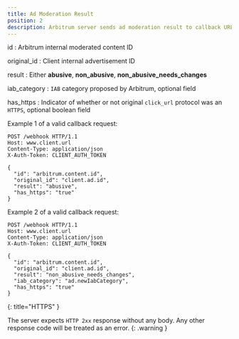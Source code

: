 ```yaml
---
title: Ad Moderation Result
position: 2
description: Arbitrum server sends ad moderation result to callback URL provided by the client
---
```

id
: Arbitrum internal moderated content ID

original_id
: Client internal advertisement ID

result
: Either **abusive**, **non_abusive**, **non_abusive_needs_changes**

iab_category
: `IAB` category proposed by Arbitrum, optional field

has_https
: Indicator of whether or not original `click_url` protocol was an `HTTPS`, optional boolean field

Example 1 of a valid callback request:

~~~ http
POST /webhook HTTP/1.1
Host: www.client.url
Content-Type: application/json
X-Auth-Token: CLIENT_AUTH_TOKEN

{
  "id": "arbitrum.content.id",
  "original_id": "client.ad.id",
  "result": "abusive",
  "has_https": "true"
}
~~~

Example 2 of a valid callback request:

~~~ http
POST /webhook HTTP/1.1
Host: www.client.url
Content-Type: application/json
X-Auth-Token: CLIENT_AUTH_TOKEN

{
  "id": "arbitrum.content.id",
  "original_id": "client.ad.id",
  "result": "non_abusive_needs_changes",
  "iab_category": "ad.newIabCategory",
  "has_https": "true"
}
~~~
{: title="HTTPS" }

The server expects `HTTP 2xx` response without any body. Any other response code
will be treated as an error.
{: .warning }
